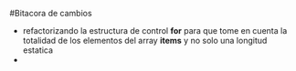 #Bitacora de cambios
- refactorizando la estructura de control **for** para que tome en cuenta la totalidad de los elementos del array **items** y no solo una longitud estatica
- 
